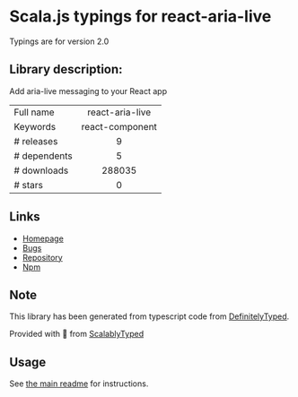 
# Scala.js typings for react-aria-live

Typings are for version 2.0

## Library description:
Add aria-live messaging to your React app

|                    |                 |
| ------------------ | :-------------: |
| Full name          | react-aria-live |
| Keywords           | react-component |
| # releases         | 9 |
| # dependents       | 5 |
| # downloads        | 288035 |
| # stars            | 0 |

## Links
- [Homepage](https://github.com/AlmeroSteyn/react-aria-live#readme)
- [Bugs](https://github.com/AlmeroSteyn/react-aria-live/issues)
- [Repository](https://github.com/AlmeroSteyn/react-aria-live)
- [Npm](https://www.npmjs.com/package/react-aria-live)
    


## Note
This library has been generated from typescript code from [DefinitelyTyped](https://definitelytyped.org).

Provided with :purple_heart: from [ScalablyTyped](https://github.com/oyvindberg/ScalablyTyped)

## Usage
See [the main readme](../../readme.md) for instructions.


